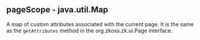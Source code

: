 ## pageScope - java.util.Map

A map of custom attributes associated with the current page. It is the
same as the `getAttributes` method in the
<javadoc type="interface">org.zkoss.zk.ui.Page</javadoc> interface.

#
